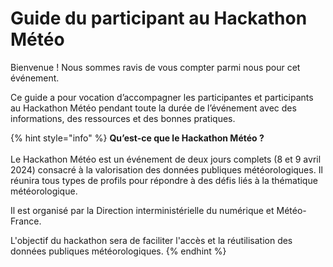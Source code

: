 # Guide du participant au Hackathon Météo

Bienvenue ! Nous sommes ravis de vous compter parmi nous pour cet événement.

Ce guide a pour vocation d’accompagner les participantes et participants au Hackathon Météo pendant toute la durée de l’événement avec des informations, des ressources et des bonnes pratiques.

{% hint style="info" %}
**Qu’est-ce que le Hackathon Météo ?** \
\
Le Hackathon Météo est un événement de deux jours complets (8 et 9 avril 2024) consacré à la valorisation des données publiques météorologiques. Il réunira tous types de profils pour répondre à des défis liés à la thématique météorologique.

Il est organisé par la Direction interministérielle du numérique et Météo-France.

L'objectif du hackathon sera de faciliter l'accès et la réutilisation des données publiques météorologiques.
{% endhint %}
